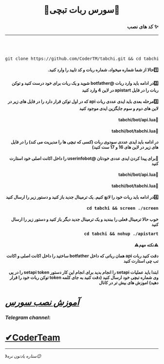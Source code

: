<h1><p align="center"><stronge>🌟سورس ربات تبچی🌟</stronge>

<h3 align="right"> <strong> کد های نصب</strong> ✨
<hr>
<br></h4>
<h6 dir="rtl"></h6>
<pre>
<span>git clone https://github.com/CoderTM/tabchi.git && cd tabchi && chmod +x install && chmod 777 screen && chmod +x start && ./install && ./start</span>
</pre>
<h4 dir="rtl"> 1️⃣حالا از شما شماره میخواد، شماره ربات و کد تایید را وارد کنید.
<h4 dir="rtl"> 2️⃣در ادامه باید وارد ربات @botfather شوید و یک ربات برای خود درست کنید و توکن ربات را در فایل apistart در لاین 4 وارد کنید
<h4 dir="rtl"> 3️⃣مرحله بعدی باید ایدی عددی ربات api که در اول توکن قرار دارد را در فایل های زیر در لاین های دوم و سوم جایگزین ایدی موجود کنید

<h4 dir="rtl"> 🔻tabchi/bot/api.lua

<h4 dir="rtl"> 🔻tabchi/bot/tabchi.lua
<h4 dir="rtl">در ادامه باید ایدی عددی سودوی ربات (کسی که تبچی ها را مدیریت می کند) را در فایل های زیر در لاین های 16 و 17 ست کنید)

<h4 dir="rtl"> 🔻برای پیدا کردن ایدی عددی خودتان @userinfobot را داخل اکانت اصلی خود استارت کنید

<h4 dir="rtl"> 🔻tabchi/bot/api.lua

<h4 dir="rtl"> 🔻tabchi/bot/tabchi.lua           
<h4 dir="rtl"> 4️⃣در ادامه باید ربات خود را لانچ کنیم. یک ترمینال جدید باز کنید و دستور زیر را ارسال کنید
<pre>
<span>cd tabchi && screen ./screen</span>
</pre>
<h4 dir="rtl"> خوب حالا ترمینال فعلی را ببندید و یک ترمینال جدید دیگر باز کنید و دستور زیر را ارسال کنید
<pre>
<span>cd tabchi && nohup ./apistart</span>
</pre>
<h4 dir="rtl"> ⚠️نکته مهم⚠️
<h4 dir="rtl"> دقت کنید ربات api همان رباتی که داخل botfather ساختید را داخل اکانت اصلی و اکانت تب چی استارت کنید
<h4 dir="rtl">ابتدا باید عملیات setapi را انجام بدید برای انجام این کار دستور setapi token را در پی وی شماره تبچی خود ارسال کنید (دقت کنید به جای کلمه token توکن ربات خود را قرار دهید)
اموزش های بیش تر در کانال

# [_آموزش نصب سورس_](https://telegram.me/CoderTeam)

###  *Telegram channel*:

# [✔CoderTeam](https://telegram.me/CoderTeam)
* * *
》*ستاره یادتون نره😉*
